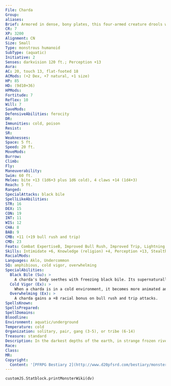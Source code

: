 ```yaml
---
File: Charda
Group: 
aliases: 
Brief: Armored in dense, bony plates, this four-armed creature drools wretched strings of black bile from its fanged maw.
CR: 7
XP: 3200
Alignment: CN
Size: Small
Type: monstrous humanoid
SubType: (aquatic)
Initiative: 2
Senses: darkvision 120 ft.; Perception +13
Aura: 
AC: 20, touch 13, flat-footed 18
ACMods: (+2 Dex, +7 natural, +1 size)
HP: 85
HD: (9d10+36)
HPMods: 
Fortitude: 7
Reflex: 10
Will: 7
SaveMods: 
DefensiveAbilities: ferocity
DR: 
Immunities: cold, poison
Resist: 
SR: 
Weaknesses: 
Space: 5 ft.
Speed: 20 ft.
MoveMods: 
Burrow: 
Climb: 
Fly: 
Maneuverability: 
Swim: 60 ft.
Melee: bite +13 (1d6+3 plus 1d6 cold), 4 claws +14 (1d4+3)
Reach: 5 ft.
Ranged: 
SpecialAttacks: black bile
SpellLikeAbilities: 
STR: 16
DEX: 15
CON: 19
INT: 11
WIS: 12
CHA: 8
BAB: 9
CMB: +11 (+19 bull rush and trip)
CMD: 23
Feats: Combat ExpertiseB, Improved Bull Rush, Improved Trip, Lightning Reflexes, Power Attack, Weapon Focus (claw)
Skills: Intimidate +6, Knowledge (religion) +4, Perception +13, Stealth +18, Survival +10, Swim +18
RacialMods: 
Languages: Aklo, Undercommon
SQ: amphibious, cold vigor, overwhelming
SpecialAbilities:
  Black Bile (Su): >
    A charda's body seethes with freezing black bile. Its supernaturally cold, black bile is the source of the additional cold damage when a charda bites a creature. As a standard action, a charda can expel its full store of bile as a breath weapon that can take the form of a 60-foot line or a 30-foot cone. All creatures in this area take 8d6 points of cold damage (DC 18 Reflex half ). A charda can use this breath weapon once every 1d4 rounds-while its black bile is recharging, it does not deal additional cold damage with its bite. The save DC is Constitution-based.
  Cold Vigor (Ex): >
    When a charda is in a cold environment, it becomes more animated and gains a +1 racial bonus on attack rolls and weapon damage rolls.
  Overwhelming (Ex): >
    A charda gains a +8 racial bonus on bull rush and trip attacks.
SpellsKnown: 
SpellsPrepared: 
SpellDomains: 
Bloodline: 
Environment: aquatic/underground
Temperature: cold
Organization: solitary, pair, gang (3-5), or tribe (6-14)
Treasure: standard
Description: In the darkest depths of the earth, in strange frozen rivers and subterranean lakes of frigid black water dwell the mysterious and ferocious chardas. These xenophobic humanoids rarely venture far from their domains, settling in small tribes and building rocky huts underwater or muddy domes along the subterranean shore.  A typical charda stands just under 4 feet tall but weighs 250 pounds. Chardas reproduce by laying eggs in small clutches of two to four, which they bury among rocks offshore. Females fiercely protect their own clutches, but show no predisposition toward protecting the clutches of other chardas, even those within their tribe.  Devoutly religious, chardas prefer to worship gods of war or cold. They hunt in small packs composed of both males and females. Hunting and slaying help determine an individual's power within the group. Chardas often engage in infanticide and cannibalism. While they patrol their territories in groups, they fight individually with little strategy or structure. Chardas do not assist each other with their kills, as they perceive aid as a weakness and a dishonor to both themselves and their foes.
Race: 
Class: 
MR: 
Copyright:
  Content: '[PFRPG Bestiary 2](http://www.d20pfsrd.com/bestiary/monster-listings/monstrous-humanoids/charda)'
---
```

```dataviewjs
customJS.Statblock.printMonsterWiki(dv)
```
